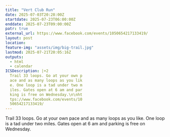 ```yaml
---
title: "Vert Club Run"
date: 2025-07-03T20:28:00Z
startdate: 2025-07-23T06:00:00Z
enddate: 2025-07-23T09:00:00Z
patr: true
external_url: https://www.facebook.com/events/1050654217133419/
layout: post
location: 
feature-img: "assets/img/big-trail.jpg"
lastmod: 2025-07-21T20:05:16Z
outputs:
  - html
  - calendar
ICSDescription: |+2
  Trail 33 loops. Go at your own p  ace and as many loops as you lik  e. One loop is a tad under two m  iles. Gates open at 6 am and par  king is free on Wednesday.\n\nht  tps://www.facebook.com/events/10  50654217133419/
---
```


Trail 33 loops. Go at your own pace and as many loops as you like. One loop is a tad under two miles. Gates open at 6 am and parking is free on Wednesday.<br>
  <br>
  
